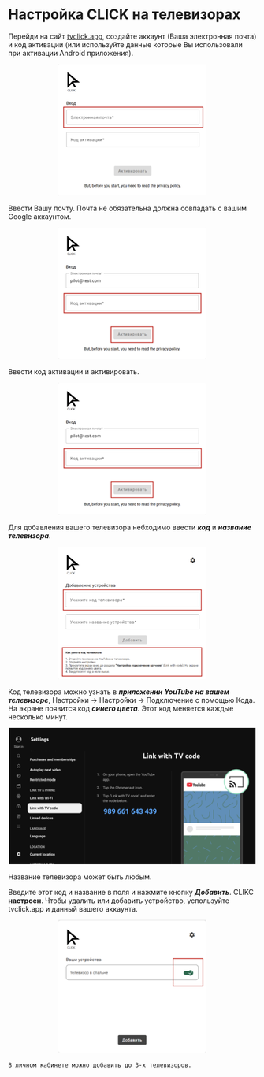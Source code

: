 # Настройка CLICK на телевизорах

Перейди на сайт [tvclick.app](https://tvclick.app/), создайте аккаунт (Ваша электронная почта) и код активации (или используйте данные которые Вы использовали при активации Android приложения).


<p align="center"><img src="image.png" width="300"></p> 

Ввести Вашу почту. Почта не обязательна должна совпадать с вашим Google аккаунтом.

<p align="center"><img src="image-1.png" width="300"></p> 

Ввести код активации и активировать.

<p align="center"><img src="image-2.png" width="300"></p> 

Для добавления вашего телевизора небходимо ввести ***код*** и ***название телевизора***. 

<p align="center"><img src="image-3.png" width="300"></p> 

Код телевизора можно узнать в ***приложении YouTube на вашем телевизоре***, Настройки → Настройки →  Подключение с помощью Кода. На экране появится код ***синего цвета***. Этот код меняется каждые несколько минут.

<p align="center"><img src="image-4.png" width="500"></p> 

Название телевизора может быть любым.

Введите этот код и название в поля и нажмите кнопку ***Добавить***.
CLIKC **настроен**. Чтобы удалить или добавить устройство, успользуйте tvclick.app и данный вашего аккаунта.

<p align="center"><img src="image-5.png" width="300"></p> 


```
В личном кабинете можно добавить до 3-х телевизоров.
```